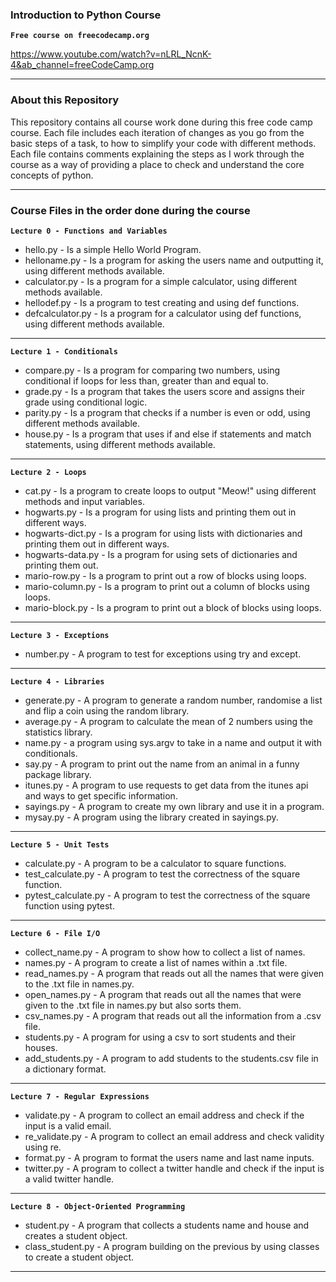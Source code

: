 ### Introduction to Python Course

**`Free course on freecodecamp.org`**

https://www.youtube.com/watch?v=nLRL_NcnK-4&ab_channel=freeCodeCamp.org

---
### About this Repository
This repository contains all course work done during this free code camp course. Each file includes each iteration of changes as you go from the basic steps of a task, to how to simplify your code with different methods. Each file contains comments explaining the steps as I work through the course as a way of providing a place to check and understand the core concepts of python.

---
### Course Files in the order done during the course
**`Lecture 0 - Functions and Variables`**
- hello.py - Is a simple Hello World Program.
- helloname.py - Is a program for asking the users name and outputting it, using different methods available.
- calculator.py - Is a program for a simple calculator, using different methods available.
- hellodef.py - Is a program to test creating and using def functions.
- defcalculator.py - Is a program for a calculator using def functions, using different methods available.
---
**`Lecture 1 - Conditionals`**
- compare.py - Is a program for comparing two numbers, using conditional if loops for less than, greater than and equal to.
- grade.py - Is a program that takes the users score and assigns their grade using conditional logic.
- parity.py - Is a program that checks if a number is even or odd, using different methods available.
- house.py - Is a program that uses if and else if statements and match statements, using different methods available.
---
**`Lecture 2 - Loops`**
- cat.py - Is a program to create loops to output "Meow!" using different methods and input variables.
- hogwarts.py - Is a program for using lists and printing them out in different ways.
- hogwarts-dict.py - Is a program for using lists with dictionaries and printing them out in different ways.
- hogwarts-data.py - Is a program for using sets of dictionaries and printing them out.
- mario-row.py - Is a program to print out a row of blocks using loops.
- mario-column.py - Is a program to print out a column of blocks using loops.
- mario-block.py - Is a program to print out a block of blocks using loops.
---
**`Lecture 3 - Exceptions`**
- number.py - A program to test for exceptions using try and except.
---
**`Lecture 4 - Libraries`**
- generate.py - A program to generate a random number, randomise a list and flip a coin using the random library.
- average.py - A program to calculate the mean of 2 numbers using the statistics library.
- name.py - a program using sys.argv to take in a name and output it with conditionals.
- say.py - A program to print out the name from an animal in a funny package library.
- itunes.py - A program to use requests to get data from the itunes api and ways to get specific information.
- sayings.py - A program to create my own library and use it in a program.
- mysay.py - A program using the library created in sayings.py.
---
**`Lecture 5 - Unit Tests`**
- calculate.py - A program to be a calculator to square functions. 
- test_calculate.py - A program to test the correctness of the square function.
- pytest_calculate.py - A program to test the correctness of the square function using pytest.
--- 
**`Lecture 6 - File I/O`**
- collect_name.py - A program to show how to collect a list of names.
- names.py - A program to create a list of names within a .txt file.
- read_names.py - A program that reads out all the names that were given to the .txt file in names.py.
- open_names.py - A program that reads out all the names that were given to the .txt file in names.py but also sorts them.
- csv_names.py - A program that reads out all the information from a .csv file.
- students.py - A program for using a csv to sort students and their houses.
- add_students.py - A program to add students to the students.csv file in a dictionary format.
---
**`Lecture 7 - Regular Expressions`**
- validate.py - A program to collect an email address and check if the input is a valid email.
- re_validate.py - A program to collect an email address and check validity using re.
- format.py - A program to format the users name and last name inputs.
- twitter.py - A program to collect a twitter handle and check if the input is a valid twitter handle.
---
**`Lecture 8 - Object-Oriented Programming`**
- student.py - A program that collects a students name and house and creates a student object.
- class_student.py - A program building on the previous by using classes to create a student object.
---